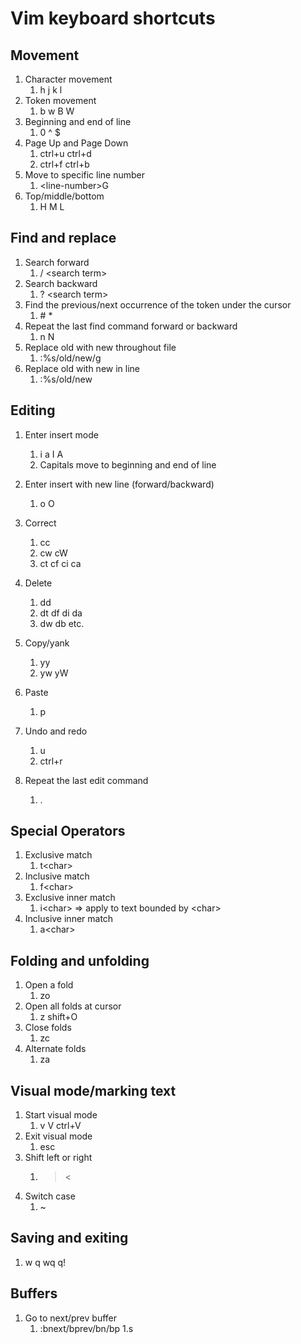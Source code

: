 # Vim keyboard shortcuts

## Movement

1. Character movement
   1. h j k l
1. Token movement
   1. b w B W
1. Beginning and end of line
   1. 0 ^ \$
1. Page Up and Page Down
   1. ctrl+u ctrl+d
   1. ctrl+f ctrl+b
1. Move to specific line number
   1. \<line-number>G
1. Top/middle/bottom
   1. H M L

## Find and replace

1. Search forward
   1. / \<search term>
1. Search backward
   1. ? \<search term>
1. Find the previous/next occurrence of the token under the cursor
   1. \# \*
1. Repeat the last find command forward or backward
   1. n N
1. Replace old with new throughout file
   1. :%s/old/new/g
1. Replace old with new in line
   1. :%s/old/new

## Editing

1. Enter insert mode
   1. i a I A
   1. Capitals move to beginning and end of line
1. Enter insert with new line (forward/backward)
   1. o O
1. Correct
   1. cc
   1. cw cW
   1. ct cf ci ca
1. Delete
   1. dd
   1. dt df di da
   1. dw db etc.
1. Copy/yank
   1. yy
   1. yw yW
1. Paste
   1. p
1. Undo and redo
   1. u
   1. ctrl+r
1. Repeat the last edit command

   1. .

## Special Operators

1. Exclusive match
   1. t\<char>
1. Inclusive match
   1. f\<char>
1. Exclusive inner match
   1. i\<char> => apply to text bounded by \<char>
1. Inclusive inner match
   1. a\<char>

## Folding and unfolding

1. Open a fold
   1. zo
1. Open all folds at cursor
   1. z shift+O
1. Close folds
   1. zc
1. Alternate folds
   1. za

## Visual mode/marking text

1. Start visual mode
   1. v V ctrl+V
1. Exit visual mode
   1. esc
1. Shift left or right
   1. > <
1. Switch case
   1. ~

## Saving and exiting

1. w q wq q!

## Buffers

1. Go to next/prev buffer
   1. :bnext/bprev/bn/bp
      1.s
